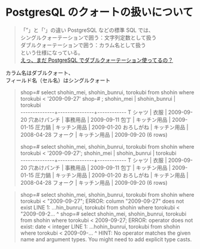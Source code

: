 # PostgresQL のクォートの扱いについて

> 「”」と「’」の違い
> PostgreSQL などの標準 SQL では、  
> シングルクォーテーションで囲う：文字列定数として扱う  
> ダブルクォーテーションで囲う：カラム名として扱う  
> という仕様になっている。  
> [えっ、まだ PostgreSQL でダブルクォーテーション使ってるの？](https://qiita.com/Sirloin/items/b14ab34415a1ebd8a9c5)

カラム名はダブルクォート、  
フィールド名（セル名）はシングルクォート

> shop=# select shohin_mei, shohin_bunrui, torokubi from shohin where torokubi < '2009-09-27'
> shop-# ;
> shohin_mei | shohin_bunrui | torokubi  
> --------------+---------------+------------
> T シャツ | 衣服 | 2009-09-20
> 穴あけパンチ | 事務用品 | 2009-09-11
> 包丁 | キッチン用品 | 2009-01-15
> 圧力鍋 | キッチン用品 | 2009-01-20
> おろしがね | キッチン用品 | 2008-04-28
> フォーク | キッチン用品 | 2009-09-20
> (6 rows)
>
> shop=# select shohin_mei, shohin_bunrui, torokubi from shohin where torokubi < '2009-09-27';
> shohin_mei | shohin_bunrui | torokubi  
> --------------+---------------+------------
> T シャツ | 衣服 | 2009-09-20
> 穴あけパンチ | 事務用品 | 2009-09-11
> 包丁 | キッチン用品 | 2009-01-15
> 圧力鍋 | キッチン用品 | 2009-01-20
> おろしがね | キッチン用品 | 2008-04-28
> フォーク | キッチン用品 | 2009-09-20
> (6 rows)

> shop=# select shohin_mei, shohin_bunrui, torokubi from shohin where torokubi < "2009-09-27";
> ERROR: column "2009-09-27" does not exist
> LINE 1: ...hin_bunrui, torokubi from shohin where torokubi < "2009-09-2...
> ^
> shop=# select shohin_mei, shohin_bunrui, torokubi from shohin where torokubi < 2009-09-27;
> ERROR: operator does not exist: date < integer
> LINE 1: ...hohin_bunrui, torokubi from shohin where torokubi < 2009-09-...
> ^
> HINT: No operator matches the given name and argument types. You might need to add explicit type casts.
